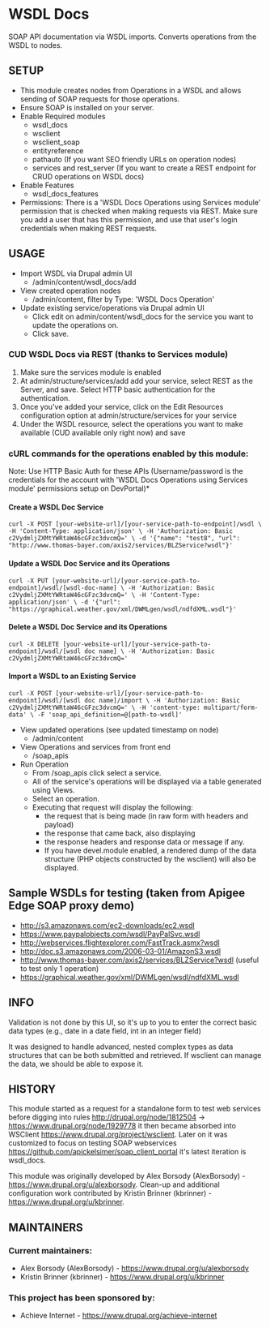 # WSDL Docs
SOAP API documentation via WSDL imports.  Converts operations from the WSDL to nodes.

## SETUP
* This module creates nodes from Operations in a WSDL and allows sending of SOAP requests for those operations.
* Ensure SOAP is installed on your server.
* Enable Required modules
    * wsdl_docs
    * wsclient
    * wsclient_soap
    * entityreference
    * pathauto (If you want SEO friendly URLs on operation nodes)
    * services and rest_server (If you want to create a REST endpoint for CRUD operations on WSDL docs)
* Enable Features
    * wsdl_docs_features
* Permissions: There is a 'WSDL Docs Operations using Services module' permission that is checked when making requests via REST. Make sure you add a user that has this permission, and use that user's login credentials when making REST requests.

## USAGE
* Import WSDL via Drupal admin UI
    * /admin/content/wsdl_docs/add
* View created operation nodes
    * /admin/content, filter by Type: 'WSDL Docs Operation'
* Update existing service/operations via Drupal admin UI
    * Click edit on admin/content/wsdl_docs for the service you want to update the operations on.
    * Click save.

### CUD WSDL Docs via REST (thanks to Services module)
1. Make sure the services module is enabled
1. At admin/structure/services/add add your service, select REST as the Server, and save. Select HTTP basic authentication for the authentication.
1. Once you've added your service, click on the Edit Resources configuration option at admin/structure/services for your service
1. Under the WSDL resource, select the operations you want to make available (CUD available only right now) and save

### cURL commands for the operations enabled by this module:
Note: Use HTTP Basic Auth for these APIs (Username/password is the credentials for the account with 'WSDL Docs Operations using Services module' permissions setup on DevPortal)*
#### Create a WSDL Doc Service
`curl -X POST [your-website-url]/[your-service-path-to-endpoint]/wsdl \
-H 'Content-Type: application/json' \
-H 'Authorization: Basic c2VydmljZXMtYWRtaW46cGFzc3dvcmQ=' \
-d '{"name": "test8", "url": "http://www.thomas-bayer.com/axis2/services/BLZService?wsdl"}'`
#### Update a WSDL Doc Service and its Operations
`curl -X PUT [your-website-url]/[your-service-path-to-endpoint]/wsdl/[wsdl-doc-name] \
-H 'Authorization: Basic c2VydmljZXMtYWRtaW46cGFzc3dvcmQ=' \
-H 'Content-Type: application/json' \
-d '{"url": "https://graphical.weather.gov/xml/DWMLgen/wsdl/ndfdXML.wsdl"}'`
#### Delete a WSDL Doc Service and its Operations
`curl -X DELETE [your-website-url]/[your-service-path-to-endpoint]/wsdl/[wsdl doc name] \
-H 'Authorization: Basic c2VydmljZXMtYWRtaW46cGFzc3dvcmQ='`
#### Import a WSDL to an Existing Service
`curl -X POST [your-website-url]/[your-service-path-to-endpoint]/wsdl/[wsdl doc name]/import \
-H 'Authorization: Basic c2VydmljZXMtYWRtaW46cGFzc3dvcmQ=' \
-H 'content-type: multipart/form-data' \
-F 'soap_api_definition=@[path-to-wsdl]'`

* View updated operations (see updated timestamp on node)
    * /admin/content
* View Operations and services from front end
    * /soap_apis
* Run Operation
    * From /soap_apis click select a service.
    * All of the service's operations will be displayed via a table generated using Views.
    * Select an operation.
    * Executing that request will display the following:
        * the request that is being made (in raw form with headers and payload)
        * the response that came back, also displaying
        * the response headers and response data or message if any.
        * If you have devel.module enabled, a rendered dump of the data structure (PHP objects constructed by the wsclient) will also be displayed.

## Sample WSDLs for testing (taken from Apigee Edge SOAP proxy demo)
* http://s3.amazonaws.com/ec2-downloads/ec2.wsdl
* https://www.paypalobjects.com/wsdl/PayPalSvc.wsdl
* http://webservices.flightexplorer.com/FastTrack.asmx?wsdl
* http://doc.s3.amazonaws.com/2006-03-01/AmazonS3.wsdl
* http://www.thomas-bayer.com/axis2/services/BLZService?wsdl (useful to test only 1 operation)
* https://graphical.weather.gov/xml/DWMLgen/wsdl/ndfdXML.wsdl

## INFO

Validation is not done by this UI, so it's up to you to enter the correct basic 
data types (e.g., date in a date field, int in an integer field)

It was designed to handle advanced, nested complex types as data structures 
that can be both submitted and retrieved. If wsclient can manage the data, we 
should be able to expose it.

## HISTORY

This module started as a request for a standalone form to test web services before digging into rules http://drupal.org/node/1812504 -> https://www.drupal.org/node/1929778 it then became absorbed into WSClient https://www.drupal.org/project/wsclient. Later on it was customized to focus on testing SOAP webservices https://github.com/apickelsimer/soap_client_portal it's latest iteration is wsdl_docs.

This module was originally developed by Alex Borsody (AlexBorsody) - https://www.drupal.org/u/alexborsody.
Clean-up and additional configuration work contributed by Kristin Brinner (kbrinner) - https://www.drupal.org/u/kbrinner.

## MAINTAINERS

### Current maintainers:
* Alex Borsody (AlexBorsody) - https://www.drupal.org/u/alexborsody
* Kristin Brinner (kbrinner) - https://www.drupal.org/u/kbrinner

### This project has been sponsored by:
* Achieve Internet - https://www.drupal.org/achieve-internet